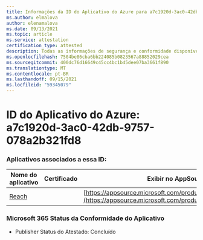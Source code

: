 ```yaml
---
title: Informações da ID do Aplicativo do Azure para a7c1920d-3ac0-42db-9757-078a2b321fd8
ms.author: elmalova
author: elenamalova
ms.date: 09/13/2021
ms.topic: article
ms.service: attestation
certification_type: attested
description: Todas as informações de segurança e conformidade disponíveis para a7c1920d-3ac0-42db-9757-078a2b321fd8.
ms.openlocfilehash: 7504be86cba6bb224085b0823567a88852029cea
ms.sourcegitcommit: 400dc76d16649c45cc4bc1b45dee07ba3661f890
ms.translationtype: MT
ms.contentlocale: pt-BR
ms.lasthandoff: 09/15/2021
ms.locfileid: "59345079"
---
```

# <a name="azure-app-id-a7c1920d-3ac0-42db-9757-078a2b321fd8"></a>ID do Aplicativo do Azure: a7c1920d-3ac0-42db-9757-078a2b321fd8


### <a name="apps-associated-with-this-id"></a>Aplicativos associados a essa ID:
| **Nome do aplicativo** | **Certificado** | **Exibir no AppSource** |
|--------------|---------------|-----------------------|
| [Reach](https://docs.microsoft.com/microsoft-365-app-certification/forward/WA200002045) |  | [https://appsource.microsoft.com/product/office/WA200002045](https://appsource.microsoft.com/product/office/WA200002045) |

### <a name="microsoft-365-app-compliance-status"></a>Microsoft 365 Status da Conformidade do Aplicativo
- Publisher Status do Atestado: Concluído
